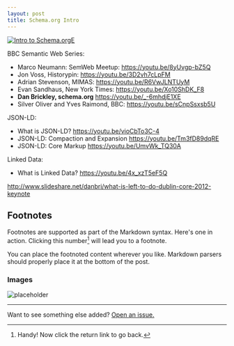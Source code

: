 ```yaml
---
layout: post
title: Schema.org Intro
---
```



[![Intro to Schema.orgE](http://img.youtube.com/vi/YOUTUBE_VIDEO_ID_HERE/0.jpg)](https://youtu.be/_-6mhdjE1XE)

BBC Semantic Web Series:
* Marco Neumann: SemWeb Meetup:  https://youtu.be/8yUvgp-bZ5Q
* Jon Voss, Historypin: https://youtu.be/3D2vh7cLpFM
* Adrian Stevenson, MIMAS: https://youtu.be/R6VwJLNTUyM
* Evan Sandhaus, New York Times:  https://youtu.be/Xo10ShDK_F8
* __Dan Brickley, schema.org__ https://youtu.be/_-6mhdjE1XE
*  Silver Oliver and Yves Raimond, BBC: https://youtu.be/sCnpSsxsb5U

JSON-LD:
* What is JSON-LD?  https://youtu.be/vioCbTo3C-4
* JSON-LD: Compaction and Expansion  https://youtu.be/Tm3fD89dqRE
* JSON-LD: Core Markup  https://youtu.be/UmvWk_TQ30A

Linked Data:
* What is Linked Data? https://youtu.be/4x_xzT5eF5Q


http://www.slideshare.net/danbri/what-is-left-to-do-dublin-core-2012-keynote


## Footnotes
Footnotes are supported as part of the Markdown syntax. Here's one in action. Clicking this number[^fn-footnote_1] will lead you to a footnote. 

You can place the footnoted content wherever you like. Markdown parsers should properly place it at the bottom of the post.

[^fn-footnote_1]: Handy! Now click the return link to go back.

### Images
![placeholder](http://placehold.it/400x200 "400x200 image")

-----
Want to see something else added? <a href="https://github.com/poole/poole/issues/new">Open an issue.</a>


